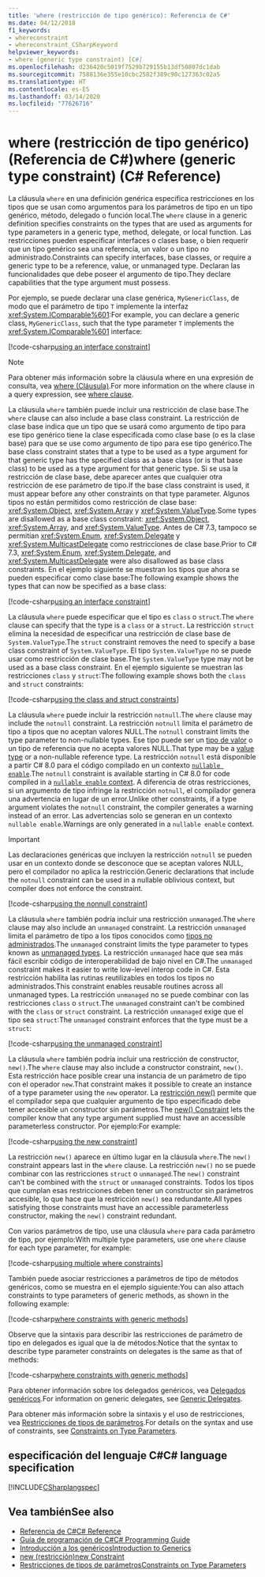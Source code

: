 ```yaml
---
title: 'where (restricción de tipo genérico): Referencia de C#'
ms.date: 04/12/2018
f1_keywords:
- whereconstraint
- whereconstraint_CSharpKeyword
helpviewer_keywords:
- where (generic type constraint) [C#]
ms.openlocfilehash: d236420c5019f7529b729155b13df50807dc1dab
ms.sourcegitcommit: 7588136e355e10cbc2582f389c90c127363c02a5
ms.translationtype: HT
ms.contentlocale: es-ES
ms.lasthandoff: 03/14/2020
ms.locfileid: "77626716"
---
```

# <a name="where-generic-type-constraint-c-reference"></a><span data-ttu-id="43de3-102">where (restricción de tipo genérico) (Referencia de C#)</span><span class="sxs-lookup"><span data-stu-id="43de3-102">where (generic type constraint) (C# Reference)</span></span>

<span data-ttu-id="43de3-103">La cláusula `where` en una definición genérica especifica restricciones en los tipos que se usan como argumentos para los parámetros de tipo en un tipo genérico, método, delegado o función local.</span><span class="sxs-lookup"><span data-stu-id="43de3-103">The `where` clause in a generic definition specifies constraints on the types that are used as arguments for type parameters in a generic type, method, delegate, or local function.</span></span> <span data-ttu-id="43de3-104">Las restricciones pueden especificar interfaces o clases base, o bien requerir que un tipo genérico sea una referencia, un valor o un tipo no administrado.</span><span class="sxs-lookup"><span data-stu-id="43de3-104">Constraints can specify interfaces, base classes, or require a generic type to be a reference, value, or unmanaged type.</span></span> <span data-ttu-id="43de3-105">Declaran las funcionalidades que debe poseer el argumento de tipo.</span><span class="sxs-lookup"><span data-stu-id="43de3-105">They declare capabilities that the type argument must possess.</span></span>

<span data-ttu-id="43de3-106">Por ejemplo, se puede declarar una clase genérica, `MyGenericClass`, de modo que el parámetro de tipo `T` implemente la interfaz <xref:System.IComparable%601>:</span><span class="sxs-lookup"><span data-stu-id="43de3-106">For example, you can declare a generic class, `MyGenericClass`, such that the type parameter `T` implements the <xref:System.IComparable%601> interface:</span></span>

[!code-csharp[using an interface constraint](~/samples/snippets/csharp/keywords/GenericWhereConstraints.cs#1)]

> [!NOTE]
> <span data-ttu-id="43de3-107">Para obtener más información sobre la cláusula where en una expresión de consulta, vea [where (Cláusula)](where-clause.md).</span><span class="sxs-lookup"><span data-stu-id="43de3-107">For more information on the where clause in a query expression, see [where clause](where-clause.md).</span></span>

<span data-ttu-id="43de3-108">La cláusula `where` también puede incluir una restricción de clase base.</span><span class="sxs-lookup"><span data-stu-id="43de3-108">The `where` clause can also include a base class constraint.</span></span> <span data-ttu-id="43de3-109">La restricción de clase base indica que un tipo que se usará como argumento de tipo para ese tipo genérico tiene la clase especificada como clase base (o es la clase base) para que se use como argumento de tipo para ese tipo genérico.</span><span class="sxs-lookup"><span data-stu-id="43de3-109">The base class constraint states that a type to be used as a type argument for that generic type has the specified class as a base class (or is that base class) to be used as a type argument for that generic type.</span></span> <span data-ttu-id="43de3-110">Si se usa la restricción de clase base, debe aparecer antes que cualquier otra restricción de ese parámetro de tipo.</span><span class="sxs-lookup"><span data-stu-id="43de3-110">If the base class constraint is used, it must appear before any other constraints on that type parameter.</span></span> <span data-ttu-id="43de3-111">Algunos tipos no están permitidos como restricción de clase base: <xref:System.Object>, <xref:System.Array> y <xref:System.ValueType>.</span><span class="sxs-lookup"><span data-stu-id="43de3-111">Some types are disallowed as a base class constraint: <xref:System.Object>, <xref:System.Array>, and <xref:System.ValueType>.</span></span> <span data-ttu-id="43de3-112">Antes de C# 7.3, tampoco se permitían <xref:System.Enum>, <xref:System.Delegate> y <xref:System.MulticastDelegate> como restricciones de clase base.</span><span class="sxs-lookup"><span data-stu-id="43de3-112">Prior to C# 7.3, <xref:System.Enum>, <xref:System.Delegate>, and <xref:System.MulticastDelegate> were also disallowed as base class constraints.</span></span> <span data-ttu-id="43de3-113">En el ejemplo siguiente se muestran los tipos que ahora se pueden especificar como clase base:</span><span class="sxs-lookup"><span data-stu-id="43de3-113">The following example shows the types that can now be specified as a base class:</span></span>

[!code-csharp[using an interface constraint](~/samples/snippets/csharp/keywords/GenericWhereConstraints.cs#2)]

<span data-ttu-id="43de3-114">La cláusula `where` puede especificar que el tipo es `class` o `struct`.</span><span class="sxs-lookup"><span data-stu-id="43de3-114">The `where` clause can specify that the type is a `class` or a `struct`.</span></span> <span data-ttu-id="43de3-115">La restricción `struct` elimina la necesidad de especificar una restricción de clase base de `System.ValueType`.</span><span class="sxs-lookup"><span data-stu-id="43de3-115">The `struct` constraint removes the need to specify a base class constraint of `System.ValueType`.</span></span> <span data-ttu-id="43de3-116">El tipo `System.ValueType` no se puede usar como restricción de clase base.</span><span class="sxs-lookup"><span data-stu-id="43de3-116">The `System.ValueType` type may not be used as a base class constraint.</span></span> <span data-ttu-id="43de3-117">En el ejemplo siguiente se muestran las restricciones `class` y `struct`:</span><span class="sxs-lookup"><span data-stu-id="43de3-117">The following example shows both the `class` and `struct` constraints:</span></span>

[!code-csharp[using the class and struct constraints](~/samples/snippets/csharp/keywords/GenericWhereConstraints.cs#3)]

<span data-ttu-id="43de3-118">La cláusula `where` puede incluir la restricción `notnull`.</span><span class="sxs-lookup"><span data-stu-id="43de3-118">The `where` clause may include the `notnull` constraint.</span></span> <span data-ttu-id="43de3-119">La restricción `notnull` limita el parámetro de tipo a tipos que no aceptan valores NULL.</span><span class="sxs-lookup"><span data-stu-id="43de3-119">The `notnull` constraint limits the type parameter to non-nullable types.</span></span> <span data-ttu-id="43de3-120">Ese tipo puede ser un [tipo de valor](../builtin-types/value-types.md) o un tipo de referencia que no acepta valores NULL.</span><span class="sxs-lookup"><span data-stu-id="43de3-120">That type may be a [value type](../builtin-types/value-types.md) or a non-nullable reference type.</span></span> <span data-ttu-id="43de3-121">La restricción `notnull` está disponible a partir C# 8.0 para el código compilado en un contexto [`nullable enable`](../../nullable-references.md#nullable-contexts).</span><span class="sxs-lookup"><span data-stu-id="43de3-121">The `notnull` constraint is available starting in C# 8.0 for code compiled in a [`nullable enable` context](../../nullable-references.md#nullable-contexts).</span></span> <span data-ttu-id="43de3-122">A diferencia de otras restricciones, si un argumento de tipo infringe la restricción `notnull`, el compilador genera una advertencia en lugar de un error.</span><span class="sxs-lookup"><span data-stu-id="43de3-122">Unlike other constraints, if a type argument violates the `notnull` constraint, the compiler generates a warning instead of an error.</span></span> <span data-ttu-id="43de3-123">Las advertencias solo se generan en un contexto `nullable enable`.</span><span class="sxs-lookup"><span data-stu-id="43de3-123">Warnings are only generated in a `nullable enable` context.</span></span>

> [!IMPORTANT]
> <span data-ttu-id="43de3-124">Las declaraciones genéricas que incluyen la restricción `notnull` se pueden usar en un contexto donde se desconoce que se aceptan valores NULL, pero el compilador no aplica la restricción.</span><span class="sxs-lookup"><span data-stu-id="43de3-124">Generic declarations that include the `notnull` constraint can be used in a nullable oblivious context, but compiler does not enforce the constraint.</span></span>

[!code-csharp[using the nonnull constraint](~/samples/snippets/csharp/keywords/GenericWhereConstraints.cs#NotNull)]

<span data-ttu-id="43de3-125">La cláusula `where` también podría incluir una restricción `unmanaged`.</span><span class="sxs-lookup"><span data-stu-id="43de3-125">The `where` clause may also include an `unmanaged` constraint.</span></span> <span data-ttu-id="43de3-126">La restricción `unmanaged` limita el parámetro de tipo a los tipos conocidos como [tipos no administrados](../builtin-types/unmanaged-types.md).</span><span class="sxs-lookup"><span data-stu-id="43de3-126">The `unmanaged` constraint limits the type parameter to types known as [unmanaged types](../builtin-types/unmanaged-types.md).</span></span> <span data-ttu-id="43de3-127">La restricción `unmanaged` hace que sea más fácil escribir código de interoperabilidad de bajo nivel en C#.</span><span class="sxs-lookup"><span data-stu-id="43de3-127">The `unmanaged` constraint makes it easier to write low-level interop code in C#.</span></span> <span data-ttu-id="43de3-128">Esta restricción habilita las rutinas reutilizables en todos los tipos no administrados.</span><span class="sxs-lookup"><span data-stu-id="43de3-128">This constraint enables reusable routines across all unmanaged types.</span></span> <span data-ttu-id="43de3-129">La restricción `unmanaged` no se puede combinar con las restricciones `class` o `struct`.</span><span class="sxs-lookup"><span data-stu-id="43de3-129">The `unmanaged` constraint can't be combined with the `class` or `struct` constraint.</span></span> <span data-ttu-id="43de3-130">La restricción `unmanaged` exige que el tipo sea `struct`:</span><span class="sxs-lookup"><span data-stu-id="43de3-130">The `unmanaged` constraint enforces that the type must be a `struct`:</span></span>

[!code-csharp[using the unmanaged constraint](~/samples/snippets/csharp/keywords/GenericWhereConstraints.cs#4)]

<span data-ttu-id="43de3-131">La cláusula `where` también podría incluir una restricción de constructor, `new()`.</span><span class="sxs-lookup"><span data-stu-id="43de3-131">The `where` clause may also include a constructor constraint, `new()`.</span></span> <span data-ttu-id="43de3-132">Esta restricción hace posible crear una instancia de un parámetro de tipo con el operador `new`.</span><span class="sxs-lookup"><span data-stu-id="43de3-132">That constraint makes it possible to create an instance of a type parameter using the `new` operator.</span></span> <span data-ttu-id="43de3-133">La [restricción new()](new-constraint.md) permite que el compilador sepa que cualquier argumento de tipo especificado debe tener accesible un constructor sin parámetros.</span><span class="sxs-lookup"><span data-stu-id="43de3-133">The [new() Constraint](new-constraint.md) lets the compiler know that any type argument supplied must have an accessible parameterless constructor.</span></span> <span data-ttu-id="43de3-134">Por ejemplo:</span><span class="sxs-lookup"><span data-stu-id="43de3-134">For example:</span></span>

[!code-csharp[using the new constraint](~/samples/snippets/csharp/keywords/GenericWhereConstraints.cs#5)]

<span data-ttu-id="43de3-135">La restricción `new()` aparece en último lugar en la cláusula `where`.</span><span class="sxs-lookup"><span data-stu-id="43de3-135">The `new()` constraint appears last in the `where` clause.</span></span> <span data-ttu-id="43de3-136">La restricción `new()` no se puede combinar con las restricciones `struct` o `unmanaged`.</span><span class="sxs-lookup"><span data-stu-id="43de3-136">The `new()` constraint can't be combined with the `struct` or `unmanaged` constraints.</span></span> <span data-ttu-id="43de3-137">Todos los tipos que cumplan esas restricciones deben tener un constructor sin parámetros accesible, lo que hace que la restricción `new()` sea redundante.</span><span class="sxs-lookup"><span data-stu-id="43de3-137">All types satisfying those constraints must have an accessible parameterless constructor, making the `new()` constraint redundant.</span></span>

<span data-ttu-id="43de3-138">Con varios parámetros de tipo, use una cláusula `where` para cada parámetro de tipo, por ejemplo:</span><span class="sxs-lookup"><span data-stu-id="43de3-138">With multiple type parameters, use one `where` clause for each type parameter, for example:</span></span>

[!code-csharp[using multiple where constraints](~/samples/snippets/csharp/keywords/GenericWhereConstraints.cs#6)]

<span data-ttu-id="43de3-139">También puede asociar restricciones a parámetros de tipo de métodos genéricos, como se muestra en el ejemplo siguiente:</span><span class="sxs-lookup"><span data-stu-id="43de3-139">You can also attach constraints to type parameters of generic methods, as shown in the following example:</span></span>

[!code-csharp[where constraints with generic methods](~/samples/snippets/csharp/keywords/GenericWhereConstraints.cs#7)]

<span data-ttu-id="43de3-140">Observe que la sintaxis para describir las restricciones de parámetro de tipo en delegados es igual que la de métodos:</span><span class="sxs-lookup"><span data-stu-id="43de3-140">Notice that the syntax to describe type parameter constraints on delegates is the same as that of methods:</span></span>

[!code-csharp[where constraints with generic methods](~/samples/snippets/csharp/keywords/GenericWhereConstraints.cs#8)]

<span data-ttu-id="43de3-141">Para obtener información sobre los delegados genéricos, vea [Delegados genéricos](../../programming-guide/generics/generic-delegates.md).</span><span class="sxs-lookup"><span data-stu-id="43de3-141">For information on generic delegates, see [Generic Delegates](../../programming-guide/generics/generic-delegates.md).</span></span>

<span data-ttu-id="43de3-142">Para obtener más información sobre la sintaxis y el uso de restricciones, vea [Restricciones de tipos de parámetros](../../programming-guide/generics/constraints-on-type-parameters.md).</span><span class="sxs-lookup"><span data-stu-id="43de3-142">For details on the syntax and use of constraints, see [Constraints on Type Parameters](../../programming-guide/generics/constraints-on-type-parameters.md).</span></span>

## <a name="c-language-specification"></a><span data-ttu-id="43de3-143">especificación del lenguaje C#</span><span class="sxs-lookup"><span data-stu-id="43de3-143">C# language specification</span></span>

 [!INCLUDE[CSharplangspec](~/includes/csharplangspec-md.md)]

## <a name="see-also"></a><span data-ttu-id="43de3-144">Vea también</span><span class="sxs-lookup"><span data-stu-id="43de3-144">See also</span></span>

- [<span data-ttu-id="43de3-145">Referencia de C#</span><span class="sxs-lookup"><span data-stu-id="43de3-145">C# Reference</span></span>](../index.md)
- [<span data-ttu-id="43de3-146">Guía de programación de C#</span><span class="sxs-lookup"><span data-stu-id="43de3-146">C# Programming Guide</span></span>](../../programming-guide/index.md)
- [<span data-ttu-id="43de3-147">Introducción a los genéricos</span><span class="sxs-lookup"><span data-stu-id="43de3-147">Introduction to Generics</span></span>](../../programming-guide/generics/index.md)
- [<span data-ttu-id="43de3-148">new (restricción)</span><span class="sxs-lookup"><span data-stu-id="43de3-148">new Constraint</span></span>](./new-constraint.md)
- [<span data-ttu-id="43de3-149">Restricciones de tipos de parámetros</span><span class="sxs-lookup"><span data-stu-id="43de3-149">Constraints on Type Parameters</span></span>](../../programming-guide/generics/constraints-on-type-parameters.md)
